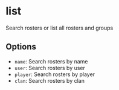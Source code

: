# list

Search rosters or list all rosters and groups

## Options

* `name`: Search rosters by name
* `user`: Search rosters by user
* `player`: Search rosters by player
* `clan`: Search rosters by clan
